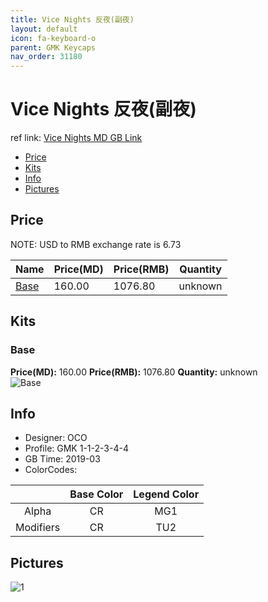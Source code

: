 ```yaml
---
title: Vice Nights 反夜(副夜)
layout: default
icon: fa-keyboard-o
parent: GMK Keycaps
nav_order: 31180
---
```


# Vice Nights 反夜(副夜)

ref link: [Vice Nights MD GB Link](https://www.massdrop.com/buy/originative-gmk-vice-nights)

* [Price](#price)
* [Kits](#kits)
* [Info](#info)
* [Pictures](#pictures)


## Price  
NOTE: USD to RMB exchange rate is 6.73

| Name          | Price(MD)    |  Price(RMB) | Quantity |
| ------------- | ------------ |  ---------- | -------- |
|[Base](#base)|160.00|1076.80|unknown|


## Kits
### Base
**Price(MD):** 160.00    **Price(RMB):** 1076.80    **Quantity:** unknown  
<img src="{{ 'assets/images/gmk-keycaps/vicenights/kits_pics/base.jpg' | relative_url }}" alt="Base" class="image featured">


## Info
* Designer: OCO
* Profile: GMK 1-1-2-3-4-4
* GB Time: 2019-03
* ColorCodes: 

| |Base Color     | Legend Color
| :-------------: | :-------------: | :------------:
|Alpha|CR|MG1
|Modifiers|CR|TU2


## Pictures
<img src="{{ 'assets/images/gmk-keycaps/vicenights/rendering_pics/1.jpg' | relative_url }}" alt="1" class="image featured">
